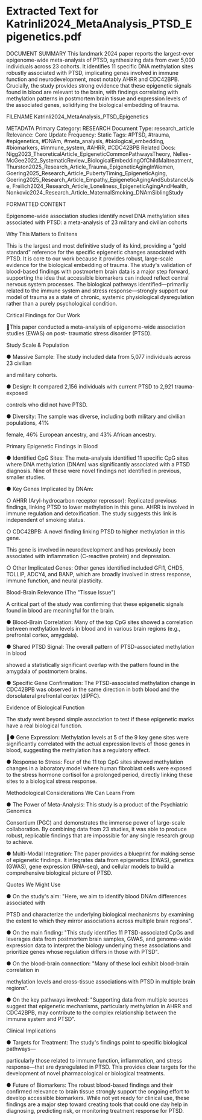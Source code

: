 # Extracted Text for Katrinli2024_MetaAnalysis_PTSD_Epigenetics.pdf

DOCUMENT SUMMARY This landmark 2024 paper reports the largest-ever epigenome-wide 
meta-analysis of PTSD, synthesizing data from over 5,000 individuals across 23 cohorts. It 
identifies 11 specific DNA methylation sites robustly associated with PTSD, implicating genes 
involved in immune function and neurodevelopment, most notably AHRR and CDC42BPB. 
Crucially, the study provides strong evidence that these epigenetic signals found in blood are 
relevant to the brain, with findings correlating with methylation patterns in postmortem brain 
tissue and expression levels of the associated genes, solidifying the biological embedding of 
trauma.

FILENAME Katrinli2024_MetaAnalysis_PTSD_Epigenetics

METADATA Primary Category: RESEARCH Document Type: research_article Relevance: Core
Update Frequency: Static Tags: #PTSD, #trauma, #epigenetics, #DNAm, #meta_analysis, 
#biological_embedding, #biomarkers, #immune_system, #AHRR, #CDC42BPB Related Docs: 
Nigg2023_TheoreticalArticle_EpigeneticCommonPathwaysTheory, Nelles-
McGee2022_SystematicReview_BiologicalEmbeddingOfChildMaltreatment, 
Thurston2025_Research_Article_Trauma_EpigeneticAgingInWomen, 
Goering2025_Research_Article_PubertyTiming_EpigeneticAging, 
Goering2025_Research_Article_Empathy_EpigeneticAgingAndSubstanceUse, 
Freilich2024_Research_Article_Loneliness_EpigeneticAgingAndHealth, 
Nonkovic2024_Research_Article_MaternalSmoking_DNAmSiblingStudy

FORMATTED CONTENT

Epigenome-wide association studies 
identify novel DNA methylation sites 
associated with PTSD: a meta-analysis of 
23 military and civilian cohorts

Why This Matters to Enlitens

This is the largest and most definitive study of its kind, providing a "gold standard" reference for 
the specific epigenetic changes associated with PTSD. It is core to our work because it provides
robust, large-scale evidence for the biological embedding of trauma. The study's validation of 
blood-based findings with postmortem brain data is a major step forward, supporting the idea 
that accessible biomarkers can indeed reflect central nervous system processes. The biological 
pathways identified—primarily related to the immune system and stress response—strongly 
support our model of trauma as a state of chronic, systemic physiological dysregulation rather 
than a purely psychological condition.

Critical Findings for Our Work

This paper conducted a meta-analysis of epigenome-wide association studies (EWAS) on post-
traumatic stress disorder (PTSD).

Study Scale & Population

● Massive Sample: The study included data from 5,077 individuals across 23 civilian 

and military cohorts.

● Design: It compared 2,156 individuals with current PTSD to 2,921 trauma-exposed 

controls who did not have PTSD.

● Diversity: The sample was diverse, including both military and civilian populations, 41% 

female, 46% European ancestry, and 43% African ancestry.

Primary Epigenetic Findings in Blood

● Identified CpG Sites: The meta-analysis identified 11 specific CpG sites where DNA 
methylation (DNAm) was significantly associated with a PTSD diagnosis. Nine of these 
were novel findings not identified in previous, smaller studies.

● Key Genes Implicated by DNAm:

○ AHRR (Aryl-hydrocarbon receptor repressor): Replicated previous findings, 
linking PTSD to lower methylation in this gene. AHRR is involved in immune 
regulation and detoxification. The study suggests this link is independent of 
smoking status.

○ CDC42BPB: A novel finding linking PTSD to higher methylation in this gene. 

This gene is involved in neurodevelopment and has previously been associated 
with inflammation (C-reactive protein) and depression.

○ Other Implicated Genes: Other genes identified included GFI1, CHD5, TOLLIP,
ADCY4, and BANP, which are broadly involved in stress response, immune 
function, and neural plasticity.

Blood-Brain Relevance (The "Tissue Issue")

A critical part of the study was confirming that these epigenetic signals found in blood are 
meaningful for the brain.

● Blood-Brain Correlation: Many of the top CpG sites showed a correlation between 
methylation levels in blood and in various brain regions (e.g., prefrontal cortex, 
amygdala).

● Shared PTSD Signal: The overall pattern of PTSD-associated methylation in blood 

showed a statistically significant overlap with the pattern found in the amygdala of 
postmortem brains.

● Specific Gene Confirmation: The PTSD-associated methylation change in CDC42BPB
was observed in the same direction in both blood and the dorsolateral prefrontal 
cortex (dlPFC).

Evidence of Biological Function

The study went beyond simple association to test if these epigenetic marks have a real 
biological function.

● Gene Expression: Methylation levels at 5 of the 9 key gene sites were significantly 
correlated with the actual expression levels of those genes in blood, suggesting the 
methylation has a regulatory effect.

● Response to Stress: Four of the 11 top CpG sites showed methylation changes in a 
laboratory model where human fibroblast cells were exposed to the stress hormone 
cortisol for a prolonged period, directly linking these sites to a biological stress response.

Methodological Considerations We Can Learn From

● The Power of Meta-Analysis: This study is a product of the Psychiatric Genomics 

Consortium (PGC) and demonstrates the immense power of large-scale collaboration. 
By combining data from 23 studies, it was able to produce robust, replicable findings that
are impossible for any single research group to achieve.

● Multi-Modal Integration: The paper provides a blueprint for making sense of epigenetic
findings. It integrates data from epigenetics (EWAS), genetics (GWAS), gene expression
(RNA-seq), and cellular models to build a comprehensive biological picture of PTSD.

Quotes We Might Use

● On the study's aim: "Here, we aim to identify blood DNAm differences associated with 

PTSD and characterize the underlying biological mechanisms by examining the extent to
which they mirror associations across multiple brain regions".

● On the main finding: "This study identifies 11 PTSD-associated CpGs and leverages 
data from postmortem brain samples, GWAS, and genome-wide expression data to 
interpret the biology underlying these associations and prioritize genes whose regulation
differs in those with PTSD".

● On the blood-brain connection: "Many of these loci exhibit blood-brain correlation in 

methylation levels and cross-tissue associations with PTSD in multiple brain regions".

● On the key pathways involved: "Supporting data from multiple sources suggest that 
epigenetic mechanisms, particularly methylation in AHRR and CDC42BPB, may 
contribute to the complex relationship between the immune system and PTSD".

Clinical Implications

● Targets for Treatment: The study's findings point to specific biological pathways—

particularly those related to immune function, inflammation, and stress response—that 
are dysregulated in PTSD. This provides clear targets for the development of novel 
pharmacological or biological treatments.

● Future of Biomarkers: The robust blood-based findings and their confirmed relevance 
to brain tissue strongly support the ongoing effort to develop accessible biomarkers. 
While not yet ready for clinical use, these findings are a major step toward creating tools 
that could one day help in diagnosing, predicting risk, or monitoring treatment response 
for PTSD.

